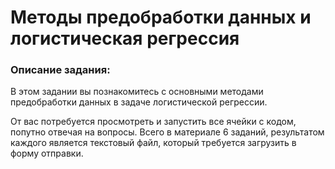 # Методы предобработки данных и логистическая регрессия
### Описание задания:
В этом задании вы познакомитесь с основными методами предобработки данных в задаче логистической регрессии.

От вас потребуется просмотреть и запустить все ячейки с кодом, попутно отвечая на вопросы. Всего в материале 6 заданий, результатом каждого является текстовый файл, который требуется загрузить в форму отправки.